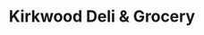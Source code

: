 ---
title: "Kirkwood Deli & Grocery"
url: /kirkwood/kirkwood-deli-und-grocery/
shop: Lebensmittel
---